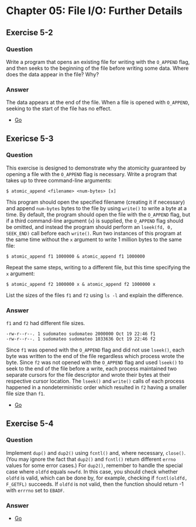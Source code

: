 # Chapter 05: File I/O: Further Details

## Exercise 5-2

### Question

Write a program that opens an existing file for writing with the `O_APPEND`
flag, and then seeks to the beginning of the file before writing some data.
Where does the data appear in the file? Why?

### Answer

The data appears at the end of the file. When a file is opened with `O_APPEND`,
seeking to the start of the file has no effect.

- [Go](go/cmd/seek_append)

## Exericse 5-3

### Question

This exercise is designed to demonstrate why the atomicity guaranteed by
opening a file with the `O_APPEND` flag is necessary. Write a program that
takes up to three command-line arguments:

```
$ atomic_append <filename> <num-bytes> [x]
```

This program should open the specified filename (creating it if necessary) and
append `num-bytes` bytes to the file by using `write()` to write a byte at a
time. By default, the program should open the file with the `O_APPEND` flag,
but if a third command-line argument (`x`) is supplied, the `O_APPEND` flag
should be omitted, and instead the program should perform an `lseek(fd, 0,
SEEK_END)` call before each `write()`.  Run two instances of this program at
the same time without the `x` argument to write 1 million bytes to the same
file:

```
$ atomic_append f1 1000000 & atomic_append f1 1000000
```

Repeat the same steps, writing to a different file, but this time specifying
the `x` argument:

```
$ atomic_append f2 1000000 x & atomic_append f2 1000000 x
```

List the sizes of the files `f1` and `f2` using `ls -l` and explain the
difference.

### Answer

`f1` and `f2` had different file sizes.

```
-rw-r--r--. 1 sudomateo sudomateo 2000000 Oct 19 22:46 f1
-rw-r--r--. 1 sudomateo sudomateo 1033636 Oct 19 22:46 f2
```

Since `f1` was opened with the `O_APPEND` flag and did not use `lseek()`, each
byte was written to the end of the file regardless which process wrote the
byte. Since `f2` was not opened with the `O_APPEND` flag and used `lseek()` to
seek to the end of the file before a write, each process maintained two
separate cursors for the file descriptor and wrote their bytes at their
respective cursor location. The `lseek()` and `write()` calls of each process
happened in a nondeterministic order which resulted in `f2` having a smaller
file size than `f1`.

- [Go](go/cmd/atomic_append)

## Exercise 5-4

### Question

Implement `dup()` and `dup2()` using `fcntl()` and, where necessary, `close()`.
(You may ignore the fact that `dup2()` and `fcntl()` return different `errno`
values for some error cases.) For `dup2()`, remember to handle the special case
where `oldfd` equals `newfd`. In this case, you should check whether `oldfd` is
valid, which can be done by, for example, checking if `fcntl(oldfd, F_GETFL)`
succeeds. If `oldfd` is not valid, then the function should return -1 with
`errrno` set to `EBADF`.

### Answer

- [Go](go/cmd/dup)
